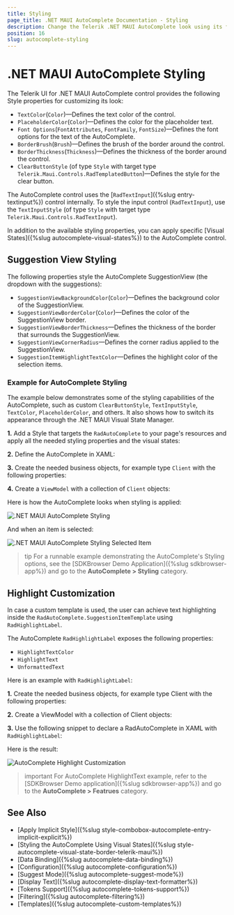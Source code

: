 ```yaml
---
title: Styling
page_title: .NET MAUI AutoComplete Documentation - Styling
description: Change the Telerik .NET MAUI AutoComplete look using its flexible styling API.
position: 16
slug: autocomplete-styling
---
```


# .NET MAUI AutoComplete Styling

The Telerik UI for .NET MAUI AutoComplete control provides the following Style properties for customizing its look:

* `TextColor`(`Color`)&mdash;Defines the text color of the control.
* `PlaceholderColor`(`Color`)&mdash;Defines the color for the placeholder text.
* `Font Options`(`FontAttributes`, `FontFamily`, `FontSize`)&mdash;Defines the font options for the text of the AutoComplete.
* `BorderBrush`(`Brush`)&mdash;Defines the brush of the border around the control.
* `BorderThickness`(`Thickness`)&mdash;Defines the thickness of the border around the control.
* `ClearButtonStyle` (of type `Style` with target type `Telerik.Maui.Controls.RadTemplatedButton`)&mdash;Defines the style for the clear button.

The AutoComplete control uses the [`RadTextInput`]({%slug entry-textinput%}) control internally. To style the input control (`RadTextInput`), use the `TextInputStyle` (of type `Style` with target type `Telerik.Maui.Controls.RadTextInput`).

In addition to the available styling properties, you can apply specific [Visual States]({%slug autocomplete-visual-states%}) to the AutoComplete control.

## Suggestion View Styling 

The following properties style the AutoComplete SuggestionView (the dropdown with the suggestions):

* `SuggestionViewBackgroundColor`(`Color`)&mdash;Defines the background color of the SuggestionView.
* `SuggestionViewBorderColor`(`Color`)&mdash;Defines the color of the SuggestionView border.
* `SuggestionViewBorderThickness`&mdash;Defines the thickness of the border that surrounds the SuggestionView.
* `SuggestionViewCornerRadius`&mdash;Defines the corner radius applied to the SuggestionView.
* `SuggestionItemHighlightTextColor`&mdash;Defines the highlight color of the selection items.

### Example for AutoComplete Styling

The example below demonstrates some of the styling capabilities of the AutoComplete, such as custom `ClearButtonStyle`, `TextInputStyle`, `TextColor`, `PlaceholderColor`, and others. It also shows how to switch its appearance through the .NET MAUI Visual State Manager.

**1.** Add a Style that targets the `RadAutoComplete` to your page's resources and apply all the needed styling properties and the visual states:

<snippet id='autocomplete-custom-styles' />

**2.** Define the AutoComplete in XAML:

<snippet id='autocomplete-styling-xaml'/>

**3.** Create the needed business objects, for example type `Client` with the following properties:

<snippet id='autocomplete-client-businessobject'/>

**4.** Create a `ViewModel` with a collection of `Client` objects:

<snippet id='autocomplete-extended-clients-viewmodel'/>

Here is how the AutoComplete looks when styling is applied:

![.NET MAUI AutoComplete Styling](images/autocomplete-styling.png)

And when an item is selected:

![.NET MAUI AutoComplete Styling Selected Item](images/autocomplete-selected-styling.png)

>tip For a runnable example demonstrating the AutoComplete's Styling options, see the [SDKBrowser Demo Application]({%slug sdkbrowser-app%}) and go to the **AutoComplete > Styling** category.

## Highlight Customization

In case a custom template is used, the user can achieve text highlighting inside the `RadAutoComplete.SuggestionItemTemplate` using `RadHighlightLabel`.

The AutoComplete `RadHighlightLabel` exposes the following properties:

* `HighlightTextColor`
* `HighlightText`
* `UnformattedText`

Here is an example with `RadHighlightLabel`:

**1.** Create the needed business objects, for example type Client with the following properties:

<snippet id='autocomplete-client-businessobject'/>

**2.** Create a ViewModel with a collection of Client objects:

<snippet id='autocomplete-clients-viewmodel'/>

**3.** Use the following snippet to declare a RadAutoComplete in XAML with `RadHighlightLabel`:

<snippet id='autocomplete-highlight-text-behavior'/>

Here is the result:

![AutoComplete Highlight Customization](images/autocomplete-highlight.png "AutoComplete Highlight Customization")

>important For AutoComplete HighlightText example, refer to the [SDKBrowser Demo application]({%slug sdkbrowser-app%}) and go to the **AutoComplete > Featrues** category.

## See Also

- [Apply Implicit Style]({%slug style-combobox-autocomplete-entry-implicit-explicit%})
- [Styling the AutoComplete Using Visual States]({%slug style-autocomplete-visual-state-border-telerik-maui%})
- [Data Binding]({%slug autocomplete-data-binding%})
- [Configuration]({%slug autocomplete-configuration%})
- [Suggest Mode]({%slug autocomplete-suggest-mode%})
- [Display Text]({%slug autocomplete-display-text-formatter%})
- [Tokens Support]({%slug autocomplete-tokens-support%})
- [Filtering]({%slug autocomplete-filtering%})
- [Templates]({%slug autocomplete-custom-templates%})
